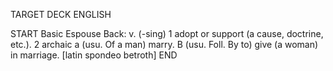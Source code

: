 TARGET DECK
ENGLISH

START
Basic
Espouse
Back: v. (-sing) 1 adopt or support (a cause, doctrine, etc.). 2 archaic a (usu. Of a man) marry. B (usu. Foll. By to) give (a woman) in marriage. [latin spondeo betroth]
END
